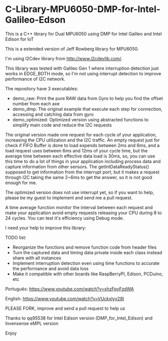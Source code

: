 # C-Library-MPU6050-DMP-for-Intel-Galileo-Edson
This is a C++ library for Dual MPU6050 using DMP for Intel Galileo and Intel Edison for IoT

This is a extended version of Jeff Rowberg library for MPU6050.

I'm using I2Cdev library from http://www.i2cdevlib.com/.

This library was tested with Galileo Gen 1 where interruption detection just works in EDGE_BOTH mode, so I'm not using interrupt detection to improve performance of I2C network.

The repository have 3 executables:
- demo_raw: Print the pure RAW data from Gyro to help you find the offset number from each axe
- demo_dmp: The original example that execute each step for connection, accessing and catching data from gyro
- demo_optimized: Optimized version using abstracted functions to simplify main code and reduce the I2C requests

The original version made one request for each cycle of your application, increasing the CPU utilization and the I2C traffic.
An empty request just for check if FIFO Buffer is done to load expends between 2ms and 6ms, and a load request uses between 6ms and 12ms of your cycle time, but the average time between each effective data load is 30ms, so, you can use this time to do a lot of things in your application including process data and capture information from other sensors. The getIntDataReadyStatus() supposed to get information from the interrupt port, but it makes a request through I2C taking the same 2~6ms to get the answer, so it is not good enough for me.

The optimized version does not use interrupt yet, so if you want to help, please be my guest to implement and send me a pull request.

A time average function monitor the interval between each request and make your application avoid empty requests releasing your CPU during 8 to 24 cycles.  You can test it's efficiency using Debug mode.

I need your help to improve this library:

TODO list:
- Reorganize the functions and remove function code from header files
- Turn the captured data and timing data private inside each class instead share with all instances
- Implement interruption detection even using time functions to accurate the performance and avoid data loss
- Make it compatible with other boards like RaspBerryPI, Edison, PCDuino, etc

Português: https://www.youtube.com/watch?v=xhzFpyFzdWA

English: https://www.youtube.com/watch?v=VUckxlyy28I

PLEASE FORK, improve and send a pull request to help us

Thanks to qq95538 for Intel Edison version (DMP_for_Intel_Edison) and Invensense eMPL version

Enjoy
